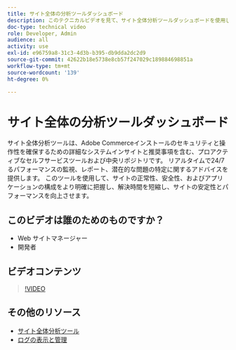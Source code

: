 ```yaml
---
title: サイト全体の分析ツールダッシュボード
description: このテクニカルビデオを見て、サイト全体分析ツールダッシュボードを使用して詳細なシステムのインサイトや推奨事項にアクセスし、Adobe Commerceインストールのセキュリティと操作性を確保する方法を学びます。
doc-type: technical video
role: Developer, Admin
audience: all
activity: use
exl-id: e96759a8-31c3-4d3b-b395-db9dda2dc2d9
source-git-commit: 42622b18e5738e8cb57f247029c189884698851a
workflow-type: tm+mt
source-wordcount: '139'
ht-degree: 0%

---
```


# サイト全体の分析ツールダッシュボード

サイト全体分析ツールは、Adobe Commerceインストールのセキュリティと操作性を確保するための詳細なシステムインサイトと推奨事項を含む、プロアクティブなセルフサービスツールおよび中央リポジトリです。 リアルタイムで24/7るパフォーマンスの監視、レポート、潜在的な問題の特定に関するアドバイスを提供します。 このツールを使用して、サイトの正常性、安全性、およびアプリケーションの構成をより明確に把握し、解決時間を短縮し、サイトの安定性とパフォーマンスを向上させます。

## このビデオは誰のためのものですか？

- Web サイトマネージャー
- 開発者

## ビデオコンテンツ

>[!VIDEO](https://video.tv.adobe.com/v/344001?quality=12&learn=on)

## その他のリソース

- [サイト全体分析ツール](https://experienceleague.adobe.com/docs/commerce-operations/tools/site-wide-analysis-tool/intro.html)
- [ログの表示と管理](https://devdocs.magento.com/cloud/project/log-locations.html)
